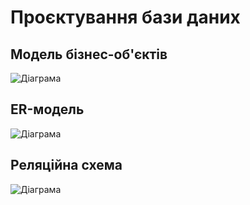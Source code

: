 # Проєктування бази даних

## Модель бізнес-об'єктів
![Діаграма](//www.plantuml.com/plantuml/png/ZPTlJzi-4CUV-rLOHVhz92IGWQq3YI7Q4BHAWw4sIDiZv3McYqYJAdOrLTFU-toaXlfRn_tp0ETxdtDzvpl7N6iZ6xESbwnKpuQRcZV5x9VXUT6egIdgYkcNebh8HixvGavVv4nDpAfKdCoocfMAiV_vP_lXZrercl_7ntMfzAl4rXwyHpP-9olxC5ULwV4_Z7CxACoAlzekBzFxR9JzkBhY1nT2Y5FX0yT5RfdxnxjXEYOc-N2IdWs0UIuQRPugELUMpTBlMITPoZr1DPT5kGjQIAr_rqqUuIWfNf2tzYE43s2GnFJxmC2gWqokzBGf5hH_4VH1DVD2QmjvA-iB-eOmNDz0q3T8mYgHfBH1IlmGWcjZVz-ABQahOt4eipkL5xArGP6zMfoJLsossYukmk1MqIL294a7QvNIXRmJ3cvGtELddQ_sPQVjtoUpMgYzVHebZSgV9ENdPf2bkpmczRAPmWu6i44bovKkz5ZfPMbsufcSXNUy_JayMDQgjzUj1jtM_oW4885-6zvyEaCAQxc3MZRbJgWpE9SaYCx9NdYT2UK7vy8xL035S8Udtdc0TB0WuZxO174Sss0l9sY46Bse6mDL86o2kb1C3qqReOFfYVjWUk8uHeeqv0LgApndTtjP0rOVILxb-SxyG9mdDlcUVQl6ajlJsxw7G3yvn2s53x9iF1e-Pkc4JlAglOPeCZ5t4pWwEkGqPl3Q1qCf0xfxgOFctk7lCiDN0LasDHOu_wECL-znahO-Wk0X7qMzMjq2cRjva8N6hK1f0mbMtrgOVpqW_LrXU2C0Cti_XydIFZcH741sv-o6ohRFEBBwAa2GZoZiDdOtX-c9qsw34MDRXn9Gf084yKHXY2V2uGeTnjPjJYOxPAwbdU3wU9n-7MIZR_UJBwE7oLlxyjx9yKdFihmdZWzxNYs60CXF2C451XbtusHkqEe4j2HfRJE0Azn7cV-8qso0NW-wISjGuEjQtfPmzZNeaR6CGlAwJVX3ldN_7wJzXsUScX3eXlYUamCe-yxg8LWc_dEyg6XwLC9hQBS8PsjL0jmex7sjgfp-6_y7)

## ER-модель
![Діаграма](//www.plantuml.com/plantuml/png/d95DZzCm48Rl_HMZpP4J77kYBG8XFhIYY_PO3VLiCwhZYSOJGa3yTn8xBDO6gefJne-Yvns_VXaDrRh6h-APGukA3L0mjW5-h02sU3oVLBhWTk95uRvceucBEjBCjdxyQMIl9TX7R0WsokXdiEVl1CzVh7wkYe39lA_HIS_X1ARTfDoeIhyqbcIKpBlTV8waDu0HfW6gztogRUixIkvdm6uDRuEb-O4rsY5WGskuesyPUbmoQf1zSMunnbxKPLIcVn9FANqQeDg9XWSlFUa_LdWIv2WUbLjZ2KltBMd3CRA4bF3dED_oZU9mCQAKVI3723i9DfBaIsG6ZqQYy1VbgF0NrqxqYxYXE1wp-c13IoLMGYDtG5l3gt5Ai8kaXpcnt7eldHvpmNc4wXOzbNjUQBTJlopY3a_9DtwXshF_IdfrYPk0VeWylZR5pkSQVxECeBgl2MrXNDxx_ul5nyHMr9Qr5NkcNvxicH1KxseyynLl_QlJgibf7eYX-pd5xBuFfDo1crILGAoW2DWH95eGFogYB14BVZX1A4HD6pLSmRuHunbYniwW2YA2ChR7ptxpna3Wlps-VnQUOOeJcE4ftk0LL51Q7441hr13XUSujlzn25CedRN6CSmjda43opNk8PPdBz91R6yruOUHxsNT7dWRLqEcdJYLfaj3aJuqZhD9aCF-zjyHf68wOD8jSPCuvEYBJUnIawgdHWhPlaqIQj_v1CGU1wRIowgPHMdky9WkMrFSdGYSFonNdeyIXVhpqUCfJYjQo6n2tfeRJGBVCKK2czCai5kJeExL0tpW2PJmxjxQlSjmjuRXkZd3t8SzGWCrNZjB0rCeS0GbhLtSGcwe3FLi-SdpB1iSCH59hv1hCaATUp96qUBBVgAoeRBkntLPm8nwnSlG9quCduz_ZWTPbkVMr-cj2a7fsyXbkpqAe1BkQGmHN_IR2d5VRz34ZCNjCvQQ5wk3WdHNnoaggSPRM491HBawArX0ONxUqBQfqiXb-jYe3PqivsJgw5uyJvLHFBJmdLpQALEcDTADKqcea3iSEbeQl23DaDnDb_LsJrYPBwEM3myNmr_17qDkRErkkl-QFm40)

## Реляційна схема
![Діаграма](//www.plantuml.com/plantuml/png/lLLDQnin4BthLmXV-W6-bEPIGeX92osb9MpTNXTrDLcBQgL5esrma_ptZZUBdQdaNTk5N0mxx-dDcpT2liIeGkmQAmIuQE9QVaS8yav8-LeQBT_9Jr-Nylpy-lF51TNcS_gvCG5ZwLG31FzO55SV5yNBjsUl2B9g7mADCZQfjWhnrWVz3_2mTLDu2-DkijqqO1LC6urtUwMl8JG6aIX7DtXWQJtnsD5dcUWG48YJ07nCxeUVuMBjbZaY-GMqKLVUHVeU7v3ezj08tvpru4-lrscrUknMndMRwbK1L0HTgaZG-yNoWv0yhYVUbwe-UITyyfrIiwcMWyLih57L8tb-yrseJhcBNR2ybeZkJ6B_VRGxFZDpEZrshYVJNZXbrsYm0EpiizsboUkI7pvhTZe4DHmhGt_ku3I6rKqhJEsGARS-d9Jp_qV9FMId8-2ewLx80gpQx1vNfaNH_y7Sty_d_evjZWwk58TPraGOHk4aRZbFshxJ1CyKegaTQ1dzJFJ53CcuodOQa3FuExtXhHHHTgNzn3ee6bFF19ivpQ4FdVYKPaqURqrSpGJLHgWT4j4uHjk-B8pmM4qvlD-qnq67ZbM-0PGtmJTSVH_V6lUhZtwwIRBzcTfK_Wp76NoWW8PWVeCU_EOLM7Lg6mcPnSslPlx2JZVWPDP0N8BJNMF5Nm00)   